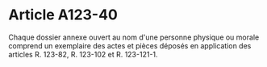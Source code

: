 # Article A123-40

Chaque dossier annexe ouvert au nom d'une personne physique ou morale comprend un exemplaire des actes et pièces déposés en application des articles R. 123-82, R. 123-102 et R. 123-121-1.
